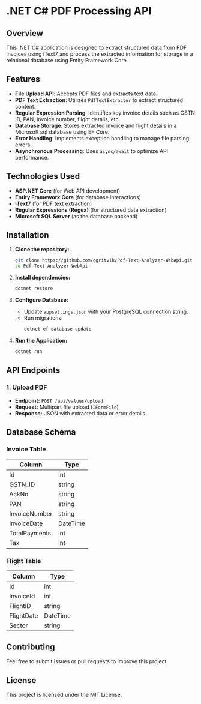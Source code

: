 # .NET C# PDF Processing API

## Overview
This .NET C# application is designed to extract structured data from PDF invoices using iText7 and process the extracted information for storage in a relational database using Entity Framework Core.

## Features
- **File Upload API**: Accepts PDF files and extracts text data.
- **PDF Text Extraction**: Utilizes `PdfTextExtractor` to extract structured content.
- **Regular Expression Parsing**: Identifies key invoice details such as GSTN ID, PAN, invoice number, flight details, etc.
- **Database Storage**: Stores extracted invoice and flight details in a Microsoft sql database using EF Core.
- **Error Handling**: Implements exception handling to manage file parsing errors.
- **Asynchronous Processing**: Uses `async/await` to optimize API performance.

## Technologies Used
- **ASP.NET Core** (for Web API development)
- **Entity Framework Core** (for database interactions)
- **iText7** (for PDF text extraction)
- **Regular Expressions (Regex)** (for structured data extraction)
- **Microsoft SQL Server** (as the database backend)

## Installation
1. **Clone the repository:**
   ```sh
   git clone https://github.com/ggritvik/Pdf-Text-Analyzer-WebApi.git
   cd Pdf-Text-Analyzer-WebApi
   ```

2. **Install dependencies:**
   ```sh
   dotnet restore
   ```

3. **Configure Database:**
   - Update `appsettings.json` with your PostgreSQL connection string.
   - Run migrations:
     ```sh
     dotnet ef database update
     ```

4. **Run the Application:**
   ```sh
   dotnet run
   ```

## API Endpoints
### 1. Upload PDF
- **Endpoint:** `POST /api/values/upload`
- **Request:** Multipart file upload (`IFormFile`)
- **Response:** JSON with extracted data or error details

## Database Schema
### Invoice Table
| Column         | Type    |
|---------------|--------|
| Id            | int    |
| GSTN_ID       | string |
| AckNo         | string |
| PAN           | string |
| InvoiceNumber | string |
| InvoiceDate   | DateTime |
| TotalPayments | int    |
| Tax           | int    |

### Flight Table
| Column    | Type    |
|-----------|--------|
| Id        | int    |
| InvoiceId | int    |
| FlightID  | string |
| FlightDate| DateTime |
| Sector    | string |

## Contributing
Feel free to submit issues or pull requests to improve this project.

## License
This project is licensed under the MIT License.

